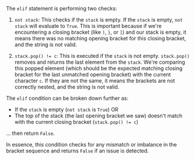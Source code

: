 The `elif` statement is performing two checks:

1. `not stack`: This checks if the `stack` is empty. If the `stack` is empty, `not stack` will evaluate to `True`. This is important because if we're encountering a closing bracket (like `)`, `}`, or `]`) and our stack is empty, it means there was no matching opening bracket for this closing bracket, and the string is not valid.

2. `stack.pop() != c`: This is executed if the `stack` is not empty. `stack.pop()` removes and returns the last element from the `stack`. We're comparing this popped element (which should be the expected matching closing bracket for the last unmatched opening bracket) with the current character `c`. If they are not the same, it means the brackets are not correctly nested, and the string is not valid.

The `elif` condition can be broken down further as:

- If the `stack` is empty (`not stack` is `True`) OR
- The top of the stack (the last opening bracket we saw) doesn't match with the current closing bracket (`stack.pop() != c`)

... then return `False`.

In essence, this condition checks for any mismatch or imbalance in the bracket sequence and returns `False` if an issue is detected.
